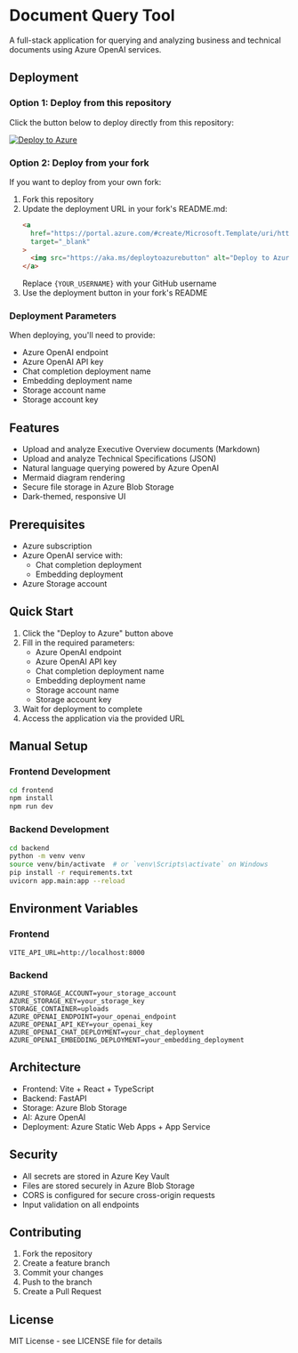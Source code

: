 # Document Query Tool

A full-stack application for querying and analyzing business and technical documents using Azure OpenAI services.

## Deployment

### Option 1: Deploy from this repository

Click the button below to deploy directly from this repository:

<a href="https://portal.azure.com/#create/Microsoft.Template/uri/https%3A%2F%2Fraw.githubusercontent.com%2Fcb-kozel%2Fcb-query-azure%2Fmain%2Fazure%2Fmain.json" target="_blank">
<img src="https://aka.ms/deploytoazurebutton" alt="Deploy to Azure"/>
</a>

### Option 2: Deploy from your fork

If you want to deploy from your own fork:

1. Fork this repository
2. Update the deployment URL in your fork's README.md:
   ```html
   <a
     href="https://portal.azure.com/#create/Microsoft.Template/uri/https%3A%2F%2Fraw.githubusercontent.com%2F{YOUR_USERNAME}%2Fcb-query-azure%2Fmain%2Fazure%2Fmain.json"
     target="_blank"
   >
     <img src="https://aka.ms/deploytoazurebutton" alt="Deploy to Azure" />
   </a>
   ```
   Replace `{YOUR_USERNAME}` with your GitHub username
3. Use the deployment button in your fork's README

### Deployment Parameters

When deploying, you'll need to provide:

- Azure OpenAI endpoint
- Azure OpenAI API key
- Chat completion deployment name
- Embedding deployment name
- Storage account name
- Storage account key

## Features

- Upload and analyze Executive Overview documents (Markdown)
- Upload and analyze Technical Specifications (JSON)
- Natural language querying powered by Azure OpenAI
- Mermaid diagram rendering
- Secure file storage in Azure Blob Storage
- Dark-themed, responsive UI

## Prerequisites

- Azure subscription
- Azure OpenAI service with:
  - Chat completion deployment
  - Embedding deployment
- Azure Storage account

## Quick Start

1. Click the "Deploy to Azure" button above
2. Fill in the required parameters:
   - Azure OpenAI endpoint
   - Azure OpenAI API key
   - Chat completion deployment name
   - Embedding deployment name
   - Storage account name
   - Storage account key
3. Wait for deployment to complete
4. Access the application via the provided URL

## Manual Setup

### Frontend Development

```bash
cd frontend
npm install
npm run dev
```

### Backend Development

```bash
cd backend
python -m venv venv
source venv/bin/activate  # or `venv\Scripts\activate` on Windows
pip install -r requirements.txt
uvicorn app.main:app --reload
```

## Environment Variables

### Frontend

```env
VITE_API_URL=http://localhost:8000
```

### Backend

```env
AZURE_STORAGE_ACCOUNT=your_storage_account
AZURE_STORAGE_KEY=your_storage_key
STORAGE_CONTAINER=uploads
AZURE_OPENAI_ENDPOINT=your_openai_endpoint
AZURE_OPENAI_API_KEY=your_openai_key
AZURE_OPENAI_CHAT_DEPLOYMENT=your_chat_deployment
AZURE_OPENAI_EMBEDDING_DEPLOYMENT=your_embedding_deployment
```

## Architecture

- Frontend: Vite + React + TypeScript
- Backend: FastAPI
- Storage: Azure Blob Storage
- AI: Azure OpenAI
- Deployment: Azure Static Web Apps + App Service

## Security

- All secrets are stored in Azure Key Vault
- Files are stored securely in Azure Blob Storage
- CORS is configured for secure cross-origin requests
- Input validation on all endpoints

## Contributing

1. Fork the repository
2. Create a feature branch
3. Commit your changes
4. Push to the branch
5. Create a Pull Request

## License

MIT License - see LICENSE file for details
